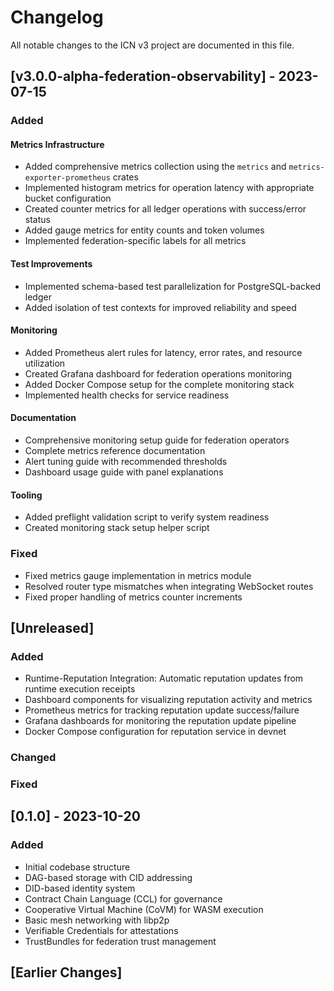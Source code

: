 # Changelog

All notable changes to the ICN v3 project are documented in this file.

## [v3.0.0-alpha-federation-observability] - 2023-07-15

### Added

#### Metrics Infrastructure
- Added comprehensive metrics collection using the `metrics` and `metrics-exporter-prometheus` crates
- Implemented histogram metrics for operation latency with appropriate bucket configuration
- Created counter metrics for all ledger operations with success/error status
- Added gauge metrics for entity counts and token volumes
- Implemented federation-specific labels for all metrics

#### Test Improvements
- Implemented schema-based test parallelization for PostgreSQL-backed ledger
- Added isolation of test contexts for improved reliability and speed

#### Monitoring
- Added Prometheus alert rules for latency, error rates, and resource utilization
- Created Grafana dashboard for federation operations monitoring
- Added Docker Compose setup for the complete monitoring stack
- Implemented health checks for service readiness

#### Documentation
- Comprehensive monitoring setup guide for federation operators
- Complete metrics reference documentation
- Alert tuning guide with recommended thresholds
- Dashboard usage guide with panel explanations

#### Tooling
- Added preflight validation script to verify system readiness
- Created monitoring stack setup helper script

### Fixed
- Fixed metrics gauge implementation in metrics module
- Resolved router type mismatches when integrating WebSocket routes
- Fixed proper handling of metrics counter increments

## [Unreleased]

### Added
- Runtime-Reputation Integration: Automatic reputation updates from runtime execution receipts
- Dashboard components for visualizing reputation activity and metrics
- Prometheus metrics for tracking reputation update success/failure
- Grafana dashboards for monitoring the reputation update pipeline
- Docker Compose configuration for reputation service in devnet

### Changed

### Fixed

## [0.1.0] - 2023-10-20

### Added
- Initial codebase structure
- DAG-based storage with CID addressing
- DID-based identity system
- Contract Chain Language (CCL) for governance
- Cooperative Virtual Machine (CoVM) for WASM execution
- Basic mesh networking with libp2p
- Verifiable Credentials for attestations
- TrustBundles for federation trust management

## [Earlier Changes] 